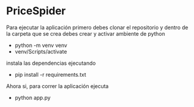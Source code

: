# PriceSpider


Para ejecutar la aplicación primero debes clonar el repositorio y dentro de la carpeta que se crea debes crear y activar ambiente de python

<ul>
<li>python -m venv venv</li>
<li>venv/Scripts/activate</li>
</ul>

instala las dependencias ejecutando

<ul>
<li>pip install -r requirements.txt</li>
</ul>

Ahora si, para correr la aplicación ejecuta 

<ul>
<li>python app.py</li>
</ul>
